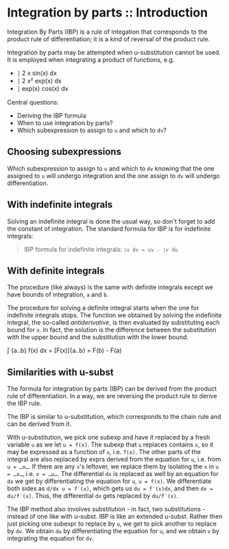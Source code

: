 # Integration by parts :: Introduction

Integration By Parts (IBP) is a rule of integation that corresponds to the product rule of differentiation; it is a kind of reversal of the product rule.

Integration by parts may be attempted when u-substitution cannot be used. It is employed when integrating a product of functions, e.g.
- ⎰ 2 x sin(x) dx
- ⎰ 2 x² exp(x) dx
- ⎰ exp(x) cos(x) dx

Central questions:
- Deriving the IBP formula
- When to use integration by parts?
- Which subexpression to assign to `u` and which to `dv`?

## Choosing subexpressions

Which subexpression to assign to `u` and which to `dv` knowing that the one assigned to `u` will undergo integration and the one assign to `dv` will undergo differentiation.

## With indefinite integrals

Solving an indefinite integral is done the usual way, so don't forget to add the constant of integration. The standard formula for IBP is for indefinite integrals:

>IBP formula for indefinite integrals: `⎰u dv = uv - ⎰v du`

## With definite integrals

The procedure (like always) is the same with definite integrals except we have bounds of integration, `a` and `b`.

The procedure for solving a definite integral starts when the one for indefinite integrals stops. The function we obtained by solving the indefinite integral, the so-called *antiderivative*, is then evaluated by substituting each bound for `x`. In fact, the solution is the difference between the substitution with the upper bound and the substitution with the lower bound.

∫ {a..b} f(x) dx = [F(x)]{a..b} = F(b) - F(a)

## Similarities with u-subst

The formula for integration by parts (IBP) can be derived from the product rule of differentiation. In a way, we are reversing the product rule to derive the IBP rule.

The IBP is similar to u-substitution, which corresponds to the chain rule and can be derived from it.

With u-substitution, we pick one subexp and have it replaced by a fresh variable `u` as we let `u = f(x)`. The subexp that `u` replaces contains `x`, so it may be expressed as a function of `x`, i.e. `f(x)`. The other parts of the integral are also replaced by exprs derived from the equation for `u`, i.e. from `u = …x…`. If there are any `x`'s leftover, we replace them by isolating the `x` in `u = …x…`, i.e. `x = …u…`. The differential `dx` is replaced as well by an equation for `dx` we get by differentiating the equation for `u`, `u = f(x)`. We differentiate both sides as `d/dx u = f′(x)`, which gets us `du = f′(x)dx`, and then `dx = du/f′(x)`. Thus, the differential `dx` gets replaced by `du/f′(x)`.

The IBP method also involves substitution - in fact, two substitutions - instead of one like with u-subst. IBP is like an extended u-subst. Rather then just picking one subexpr to replace by `u`, we get to pick another to replace by `dv`. We obtain `du` by differentiating the equation for `u`, and we obtain `v` by integrating the equation for `dv`.
